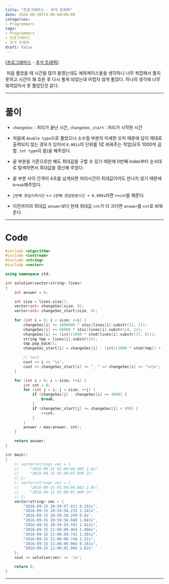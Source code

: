 ```yaml
---
title: "프로그래머스 - 추석 트래픽"
date: 2020-08-30T13:06:04+09:00
categories:
- Programmers
tags:
- Programmers
- 프로그래머스
- 추석 트래픽
draft: false
---
```


[[프로그래머스](https://programmers.co.kr/learn/courses/30/lessons/17676) - [추석 트래픽](https://programmers.co.kr/learn/courses/30/lessons/17676)]

&nbsp;처음 풀었을 때 시간을 많이 들였는데도 예외케이스들을 생각하니 너무 복잡해서 풀지 못하고 시간이 꽤 흐른 후 다시 풀게 되었는데 어렵지 않게 풀었다. 하나의 생각에 너무 묶여있어서 못 풀었던것 같다.

<hr>

# 풀이

- `changeSec` : 처리가 끝난 시간, `changeSec_start` : 처리가 시작된 시간

- 처음에 `double type`으로 풀었으나 소수점 부분의 미세한 오차 때문에 답이 제대로 출력되지 않는 경우가 있어서 `0.001s`의 단위를 1로 바꿔주는 작업(모두 1000씩 곱함. `int type`이 됨)을 해주었다.

- 끝 부분을 기준으로만 해도 최대값을 구할 수 있기 때문에 0번째 index부터 순서대로 탐색하면서 최대값을 갱신해 주었다.

- 끝 부분 사이 간격이 4초를 넘게되면 처리시간이 최대값이어도 만나지 않기 때문에 `break`해주었다.

- `j번째 응답시작시간` <= `i번째 응답완료시간 + 0.999s`라면 `++cnt`를 해준다.

- 이전까지의 최대값 `answer`보다 현재 최대값 `cnt`가 더 크다면 `answer`를 `cnt`로 바꿔준다.
  
<hr>

# Code
```C++
#include <algorithm>
#include <iostream>
#include <string>
#include <vector>

using namespace std;

int solution(vector<string> lines)
{
    int answer = 0;

    int size = lines.size();
    vector<int> changeSec(size, 0);
    vector<int> changeSec_start(size, 0);
    
    for (int i = 0; i < size; ++i) {
        changeSec[i] += 3600000 * stoi(lines[i].substr(11, 2));
        changeSec[i] += 60000 * stoi(lines[i].substr(14, 2));
        changeSec[i] += (int)(1000 * stod(lines[i].substr(17, 6)));
        string tmp = lines[i].substr(24);
        tmp.pop_back();
        changeSec_start[i] = changeSec[i] - (int)(1000 * stod(tmp)) + 1;

        // test
        cout << i << '\n';
        cout << changeSec_start[i] << ", " << changeSec[i] << "\n\n";
    }

    for (int i = 0; i < size; ++i) {
        int cnt = 0;
        for (int j = i; j < size; ++j) {
            if (changeSec[j] - changeSec[i] >= 4000) {
                break;
            }
            if (changeSec_start[j] <= changeSec[i] + 999) {
                ++cnt;
            }
        }
        answer = max(answer, cnt);
    }

    return answer;
}

int main()
{
    // vector<string> vec = {
    //     "2016-09-15 01:00:04.001 2.0s",
    //     "2016-09-15 01:00:07.000 2s"
    // };
    // vector<string> vec = {
    //     "2016-09-15 01:00:04.002 2.0s",
    //     "2016-09-15 01:00:07.000 2s"
    // };
    vector<string> vec = {
        "2016-09-15 20:59:57.421 0.351s",
        "2016-09-15 20:59:58.233 1.181s",
        "2016-09-15 20:59:58.299 0.8s",
        "2016-09-15 20:59:58.688 1.041s",
        "2016-09-15 20:59:59.591 1.412s",
        "2016-09-15 21:00:00.464 1.466s",
        "2016-09-15 21:00:00.741 1.581s",
        "2016-09-15 21:00:00.748 2.31s",
        "2016-09-15 21:00:00.966 0.381s",
        "2016-09-15 21:00:02.066 2.62s"
    };
    cout << solution(vec) << '\n';

    return 0;
}
```

<hr>